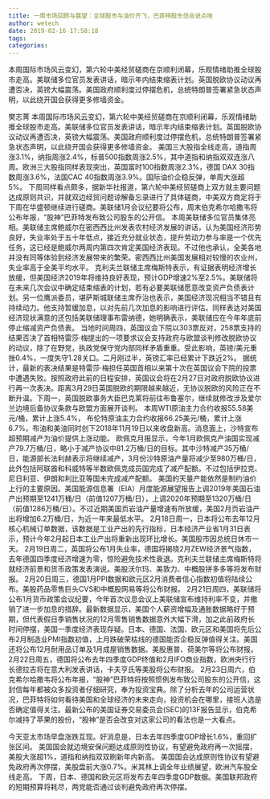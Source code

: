 ```yaml
---
title: 一周市场回顾与展望：全球股市与油价齐飞，巴菲特股东信会说点啥
author: wetech
date: 2019-02-16 17:58:18
tags: 
categories: 
---
```

本周国际市场风云变幻，第六轮中美经贸磋商在京顺利闭幕，乐观情绪助推全球股市走高。美联储多位官员发表讲话，暗示年内结束缩表计划。英国脱欧协议动议再遭否决，英镑大幅震荡。美国政府顺利度过停摆危机，总统特朗普签署紧急状态声明，以此绕开国会获得更多修墙资金。
<!-- more -->
樊志菁
本周国际市场风云变幻，第六轮中美经贸磋商在京顺利闭幕，乐观情绪助推全球股市走高。美联储多位官员发表讲话，暗示年内结束缩表计划。英国脱欧协议动议再遭否决，英镑大幅震荡。美国政府顺利度过停摆危机，总统特朗普签署紧急状态声明，以此绕开国会获得更多修墙资金。
美国三大股指全线走高，道指周涨3.1%，纳指周涨2.4%，标普500指数周涨2.5%，其中道指和纳指双双连涨八周。欧洲三大股指同样表现突出，英国富时100指数周涨2.3%，德国 DAX 30指数周涨3.6%，法国CAC 40指数周涨3.9%。国际油价企稳反弹，单周大涨超5%。
下周同样看点颇多，据新华社报道，第六轮中美经贸磋商上双方就主要问题达成原则共识，并就双边经贸问题谅解备忘录进行了具体磋商，中美双方商定将于下周在华盛顿继续进行磋商。美联储1月会议纪要将公布，周末伯克希尔哈撒韦将公布年报，“股神”巴菲特发布致公司股东的公开信。
本周美联储多位官员集体亮相。美联储主席鲍威尔在密西西比州发表农村经济发展的讲话，认为美国经济形势良好，失业率处于五十年低点，接近充分就业状态，提升劳动力参与率是一个优先任务，这已经是鲍威尔两周内第四次肯定美国经济表现。不过他也承认，全美各地并没有同等体验到经济发展带来的繁荣。密西西比州美国发展相对较慢的农业州，失业率高于全美平均水平。
克利夫兰联储主席梅斯特表示，有证据表明经济增长放缓，但美国经济2019年将维持良好表现，预计GDP增速2%至2.5%。美联储将在未来几次会议中确定结束缩表的计划，若有必要美联储愿意改变资产负债表计划。另一位鹰派委员，堪萨斯城联储主席乔治也表示，美国经济现况相当不错且有持续动力。他支持暂缓加息，以对先前几次加息的影响进行评估。同样表达对美国经济现状满意的还包括美联储理事布雷纳德，她明确表示，美联储应在今年年底前停止缩减资产负债表。
当地时间周四，英国议会下院以303票反对，258票支持的结果否决了首相特雷莎·梅提出的一项要求议会支持政府与欧盟谈判修改脱欧协议的动议，除了在野党，执政党保守党内部同样矛盾重重。受此影响，英镑/美元重挫0.4%，一度失守1.28关口。二月刚过半，英镑汇率已经累计下跌近2%。
据统计，最新的表决结果是特雷莎·梅担任英国首相以来第十次在英国议会下院的投票中遭遇失败。按照政府此前的日程安排，英国议会将在2月27日对政府脱欧协议进行再一次表决。距离3月29日英国脱欧的期限越来越近，无协议脱欧的风险正在不断升温。下周一，英国脱欧事务大臣巴克莱将前往布鲁塞尔，继续就修改涉及爱尔兰边境后备协议条款与欧盟方面展开谈判。
本周WTI原油主力合约收报55.58美元/桶，累计上涨5.4%， 布伦特原油主力合约收报66.25美元/桶，累计上涨6.7%，布油和美油同时创下2018年11月19日以来收盘新高。消息面上，沙特宣布超预期减产为油价提供上涨动能。
欧佩克月报显示，今年1月欧佩克产油国实现减产79.7万桶/日，略小于减产协议中81.2万桶/日的目标。其中沙特减产35万桶/日，能源部长法利赫表示将继续减产，3月份沙特原油产量将减少至980万桶/日，此外包括阿联酋和科威特等半数欧佩克成员国完成了减产配额。不过包括伊拉克、尼日利亚、伊朗和利比亚等国未完成减产配额。
美国的天量产能依然是制约油价上行的主要原因。美国能源信息署（EIA）月度能源展望报告上调2019年美国石油产出预期至1241万桶/日（前值1207万桶/日），上调2020年预期至1320万桶/日（前值1286万桶/日）。不过近期美国页岩油产量增速有所放缓，美国2月页岩油产出将增加6.2万桶/日，为近一年来最低水平。
2月18日周一，日本将公布去年12月核心机械订单数据，该数据是工业产出的先行指标，日本经济产业省1月31日表示，预计今年2月起日本工业产出将重新出现环比增长。美国股市因总统日休市一天。
2月19日周二，英国将公布1月失业率，德国将揭晓2月ZEW经济景气指数，去年德国四季度经济增速为零，惊险避免技术性衰退。克利夫兰联储主席梅斯特将就经济前景和货币政策发表演说。美股沃尔玛、美敦力、中概股拼多多等将发布财报。
2月20日周三，德国1月PPI数据和欧元区2月消费者信心指数初值将陆续公布。美股药品零售巨头CVS和中概股网易等将公布财报。
2月21日周四，美联储将公布1月货币政策会议纪要，今年首次议息会议上美联储宣布维持利率不变，并撤销了进一步加息的措辞。最新数据显示，美国个人薪资增幅及通胀数据略好于预期，但代表假日季销售状况的12月零售销售数据意外大幅下滑，加之此前政府长时间停摆，美国一季度经济表现存疑。日本、德国、法国、欧元区和美国将先后公布2月制造业PMI指数初值，上月跌破荣枯线的德国能否企稳反弹值得关注。美国还将公布12月耐用品订单及1月成屋销售数据。美股惠普、荷美尔等将公布财报。
2月22日周五，德国将公布去年四季度GDP终值和2月IFO商业指数，欧洲央行行长德拉吉将在意大利发表讲话，卡夫亨氏等美股将公布财报。
2月23日周六，伯克希尔哈撒韦将公布年报，“股神”巴菲特将按照惯例发布致公司股东的公开信，这封信每年都被众多投资者仔细研究，奉为投资宝典。除了分析去年的公司运营状况，巴菲特将如何看待美国和全球经济的未来走向，投资机会在哪里，接班人选是否确定值得关注。最新公布的美国证券交易委员会(SEC)的13F报告显示，伯克希尔减持了苹果的股份，“股神”是否会改变对这家公司的看法也是一大看点。
 
 
今天亚太市场早盘涨跌互现。好消息是，日本去年四季度GDP增长1.6%，重回扩张区间。
美国国会就边境安保问题达成原则性协议，有望避免政府再一次摇摆，美股大涨超1%，道指和纳指双双刷新年内新高。
美国国会达成原则性协议有望避免政府再次停摆，美股盘前大涨0.7%。米其林上调全年业绩展望，欧洲汽车股全线走高。
下周，日本、德国和欧元区将发布去年四季度GDP数据。美国联邦政府的短期预算将耗尽，两党能否通过谈判避免政府再次停摆。
